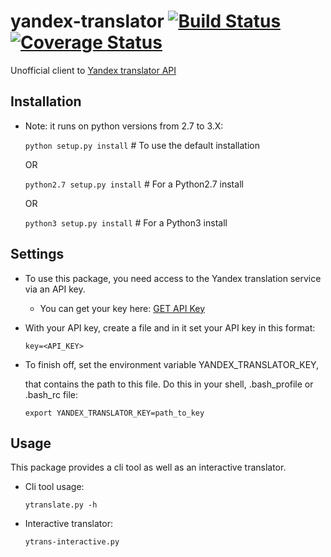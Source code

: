 yandex-translator [![Build Status](https://travis-ci.org/rkashapov/yandex-translator.svg?branch=master)](https://travis-ci.org/rkashapov/yandex-translator)[![Coverage Status](https://coveralls.io/repos/rkashapov/yandex-translator/badge.png?branch=master)](https://coveralls.io/r/rkashapov/yandex-translator?branch=master)
=================

Unofficial client to [Yandex translator API](http://translate.yandex.com/)


Installation
------------
* Note: it runs on python versions from 2.7 to 3.X:
  
  ``python setup.py install`` # To use the default installation

  OR

  ``python2.7 setup.py install`` # For a Python2.7 install

  OR

   ``python3 setup.py install`` # For a Python3 install

Settings
---------
+ To use this package, you need access to the Yandex translation service via an API key.

  * You can get your key here: [GET API Key](http://api.yandex.com/key/form.xml?service=trnsl)


+ With your API key, create a file and in it set your API key in this format:

  ``key=<API_KEY>``

+ To finish off, set the environment variable YANDEX_TRANSLATOR_KEY,

  that contains the path to this file. Do this in your shell, .bash_profile or .bash_rc file:

   ``export YANDEX_TRANSLATOR_KEY=path_to_key``

Usage
-----
This package provides a cli tool as well as an interactive translator.

* Cli tool usage:

  ``ytranslate.py -h``

* Interactive translator:

  ``ytrans-interactive.py``
